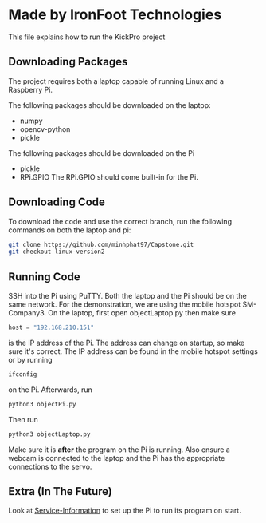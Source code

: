 # Made by IronFoot Technologies
This file explains how to run the KickPro project

## Downloading Packages
The project requires both a laptop capable of running Linux and a Raspberry Pi.

The following packages should be downloaded on the laptop:
- numpy
- opencv-python
- pickle

The following packages should be downloaded on the Pi
- pickle
- RPi.GPIO
The RPi.GPIO should come built-in for the Pi.

## Downloading Code
To download the code and use the correct branch, run the following commands on both the laptop and pi:
```bash
git clone https://github.com/minhphat97/Capstone.git
git checkout linux-version2
```

## Running Code
SSH into the Pi using PuTTY. Both the laptop and the Pi should be on the same network. For the demonstration, we are using the mobile hotspot SM-Company3. 
On the laptop, first open objectLaptop.py then make sure
```python
host = "192.168.210.151"
```
is the IP address of the Pi. The address can change on startup, so make sure it's correct. The IP address can be found in the mobile hotspot settings or by running
```bash
ifconfig
```
on the Pi. Afterwards, run
```bash
python3 objectPi.py
```
Then run 
```bash
python3 objectLaptop.py
```
Make sure it is **after** the program on the Pi is running. Also ensure a webcam is connected to the laptop and the Pi has the appropriate connections to the servo.

## Extra (In The Future)
Look at [Service-Information](objectPiservice-Information.md) to set up the Pi to run its program on start.
